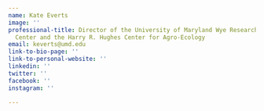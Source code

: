 ```yaml
---
name: Kate Everts
image: ''
professional-title: Director of the University of Maryland Wye Research and Education
  Center and the Harry R. Hughes Center for Agro-Ecology
email: keverts@umd.edu
link-to-bio-page: ''
link-to-personal-website: ''
linkedin: ''
twitter: ''
facebook: ''
instagram: ''

---
```

